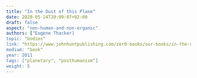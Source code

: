 ```yaml
---
title: "In the Dust of this Plane"
date: 2020-05-24T20:09:07+02:00
draft: false
aspect: "non-human-and-non-organic"
authors: ["Eugene Thacker]
topic: "bodies"
link: "https://www.johnhuntpublishing.com/zer0-books/our-books/in-the-dust-of-this-planet"
medium: "book"
year: 2011
tags: ["planetary", "posthumanism"]
weight: 5
---
```

